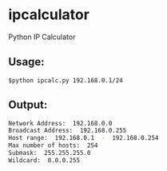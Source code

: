 # ipcalculator
Python IP Calculator

## Usage:
`$python ipcalc.py 192.168.0.1/24`
## Output:
```bash
Network Address:  192.168.0.0
Broadcast Address:  192.168.0.255
Host range:  192.168.0.1  -  192.168.0.254
Max number of hosts:  254
Submask:  255.255.255.0
Wildcard:  0.0.0.255
```
